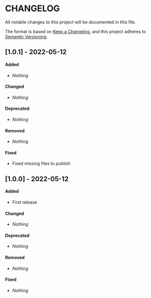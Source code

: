 # CHANGELOG

All notable changes to this project will be documented in this file.

The format is based on [Keep a Changelog](https://keepachangelog.com/en/1.0.0/), and this project adheres to [Semantic Versioning](https://semver.org).

## [1.0.1] - 2022-05-12
#### Added
* *Nothing*

#### Changed
* *Nothing*

#### Deprecated
* *Nothing*

#### Removed
* *Nothing*

#### Fixed
* Fixed missing files to publish


## [1.0.0] - 2022-05-12
#### Added
* First release

#### Changed
* *Nothing*

#### Deprecated
* *Nothing*

#### Removed
* *Nothing*

#### Fixed
* *Nothing*

